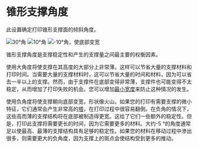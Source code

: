 锥形支撑角度
====
此设置确定打印锥形支撑面的倾斜角度。

<!--screenshot {
"image_path": "support_conical_enabled.png",
"models": [
{
"script": "wide_overhang.scad",
"transformation": ["scale(0.5)"]
}
],
"camera_position": [91, -95, 19],
"settings": {
"support_enable": true,
"support_conical_enabled": true,
"support_conical_angle": 30
},
"colours": 64
}-->
<!--screenshot {
"image_path": "support_conical_angle_10.png",
"models": [
{
"script": "wide_overhang.scad",
"transformation": ["scale(0.5)"]
}
],
"camera_position": [91, -95, 19],
"settings": {
"support_enable": true,
"support_conical_enabled": true,
"support_conical_angle": 10
},
"colours": 64
}-->
<!--screenshot {
"image_path": "support_conical_angle_neg10.png",
"models": [
{
"script": "wide_overhang.scad",
"transformation": ["scale(0.5)"]
}
],
"camera_position": [91, -95, 19],
"settings": {
"support_enable": true,
"support_conical_enabled": true,
"support_conical_angle": -10
},
"colours": 64
}-->
![30°角](../images/support_conical_enabled.png)
![10°角](../images/support_conical_angle_10.png)
![-10°角，使底部变宽](../images/support_conical_angle_neg10.png)

锥形支撑角度是支撑稳定性和产生的支撑量之间最主要的权衡因素。

使用大角度将使支撑在其高度的大部分上非常薄。这样可以节省大量的支撑材料和打印时间。当需要大量的支撑材料时，这可以节省大量的时间和材料，因为可以省去一半以上的支撑。然而，由于支撑件在底部变得非常薄，支撑件也可能变得不太稳定，从而增加了打印失败的机会。您可以增加[最小宽度](support_conical_min_width.md)来防止这种情况的发生。

使用负角度将使支撑朝向底部变宽，形状像火山。如果您的打印有需要支撑的微小特征，它们通常会产生非常高的[塔](support_use_towers.md)，在打印过程中很容易翻倒。在负角的情况下，这些高而薄的支撑结构将在底部被制造得更宽。这给了它们一些额外的稳定性。但是，打印此支撑将需要更长的时间，因为它需要更多的材料。大约-5 °的角度通常足以使最高、最薄的支撑结构具有足够的稳定性。如果您的材料在移动过程中渗出很多，则需要更大的负角度，因为支撑上的斑点会使结构受到更多的推动。
